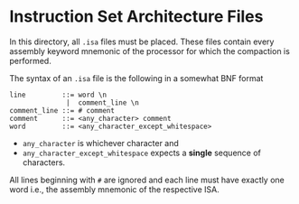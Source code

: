 # Instruction Set Architecture Files #

In this directory, all `.isa` files must be placed. These files contain every assembly keyword mnemonic of the processor for which the compaction is performed.

The syntax of an `.isa` file is the following in a somewhat BNF format

```
line         ::= word \n
              |  comment_line \n
comment_line ::= # comment
comment      ::= <any_character> comment
word         ::= <any_character_except_whitespace>
```

- `any_character` is whichever character and 
- `any_character_except_whitespace` expects a **single** sequence of characters.

All lines beginning with `#` are ignored and each line must have exactly one word i.e., the assembly mnemonic of the respective ISA.
